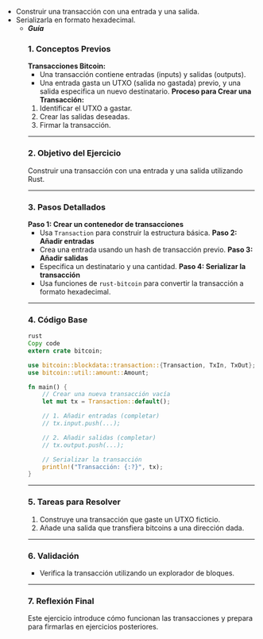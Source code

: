 - Construir una transacción con una entrada y una salida.
- Serializarla en formato hexadecimal.
  - **_Guía_**
    ### 1. **Conceptos Previos**
    **Transacciones Bitcoin:**
    - Una transacción contiene entradas (inputs) y salidas (outputs).
    - Una entrada gasta un UTXO (salida no gastada) previo, y una salida especifica un nuevo destinatario.
    **Proceso para Crear una Transacción:**
    1. Identificar el UTXO a gastar.
    2. Crear las salidas deseadas.
    3. Firmar la transacción.
    ***
    ### 2. **Objetivo del Ejercicio**
    Construir una transacción con una entrada y una salida utilizando Rust.
    ***
    ### 3. **Pasos Detallados**
    **Paso 1: Crear un contenedor de transacciones**
    - Usa `Transaction` para construir la estructura básica.
    **Paso 2: Añadir entradas**
    - Crea una entrada usando un hash de transacción previo.
    **Paso 3: Añadir salidas**
    - Especifica un destinatario y una cantidad.
    **Paso 4: Serializar la transacción**
    - Usa funciones de `rust-bitcoin` para convertir la transacción a formato hexadecimal.
    ***
    ### 4. **Código Base**
    ```rust
    rust
    Copy code
    extern crate bitcoin;

    use bitcoin::blockdata::transaction::{Transaction, TxIn, TxOut};
    use bitcoin::util::amount::Amount;

    fn main() {
        // Crear una nueva transacción vacía
        let mut tx = Transaction::default();

        // 1. Añadir entradas (completar)
        // tx.input.push(...);

        // 2. Añadir salidas (completar)
        // tx.output.push(...);

        // Serializar la transacción
        println!("Transacción: {:?}", tx);
    }

    ```
    ***
    ### 5. **Tareas para Resolver**
    1. Construye una transacción que gaste un UTXO ficticio.
    2. Añade una salida que transfiera bitcoins a una dirección dada.
    ***
    ### 6. **Validación**
    - Verifica la transacción utilizando un explorador de bloques.
    ***
    ### 7. **Reflexión Final**
    Este ejercicio introduce cómo funcionan las transacciones y prepara para firmarlas en ejercicios posteriores.

